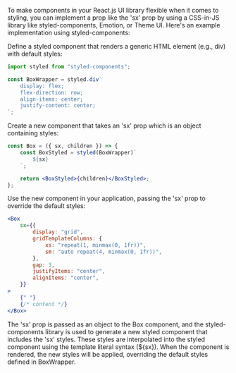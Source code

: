 To make components in your React.js UI library flexible when it comes to styling, you can implement a prop like the 'sx' prop by using a CSS-in-JS library like styled-components, Emotion, or Theme UI. Here's an example implementation using styled-components:

Define a styled component that renders a generic HTML element (e.g., div) with default styles:

```jsx
import styled from "styled-components";

const BoxWrapper = styled.div`
	display: flex;
	flex-direction: row;
	align-items: center;
	justify-content: center;
`;
```

Create a new component that takes an 'sx' prop which is an object containing styles:

```jsx
const Box = ({ sx, children }) => {
	const BoxStyled = styled(BoxWrapper)`
		${sx}
	`;

	return <BoxStyled>{children}</BoxStyled>;
};
```

Use the new component in your application, passing the 'sx' prop to override the default styles:

```jsx
<Box
	sx={{
		display: "grid",
		gridTemplateColumns: {
			xs: "repeat(1, minmax(0, 1fr))",
			sm: "auto repeat(4, minmax(0, 1fr))",
		},
		gap: 3,
		justifyItems: "center",
		alignItems: "center",
	}}
>
	{" "}
	{/* content */}
</Box>
```

The 'sx' prop is passed as an object to the Box component, and the styled-components library is used to generate a new styled component that includes the 'sx' styles. These styles are interpolated into the styled component using the template literal syntax (${sx}). When the component is rendered, the new styles will be applied, overriding the default styles defined in BoxWrapper.
